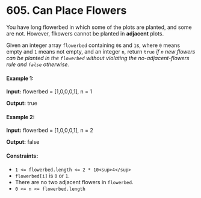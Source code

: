 # 605. Can Place Flowers

You have long flowerbed in which some of the plots are planted, and some are
not. However, flkowers cannot be planted in **adjacent** plots.

Given an integer array `flowerbed` containing `0`s and `1`s, where `0` means
empty and `1` means not empty, and an integer `n`, return `true` _if `n` new
flowers can be planted in the `flowerbed` without violating the
no-adjacent-flowers rule and `false` otherwise._

#### Example 1:

**Input:** flowerbed = [1,0,0,0,1], n = 1

**Output:** true

#### Example 2:

**Input:** flowerbed = [1,0,0,0,1], n = 2

**Output:** false

#### Constraints:

- `1 <= flowerbed.length <= 2 * 10<sup>4</sup>`
- `flowerbed[i]` is `0` or `1`.
- There are no two adjacent flowers in `flowerbed`.
- `0 <= n <= flowerbed.length`
